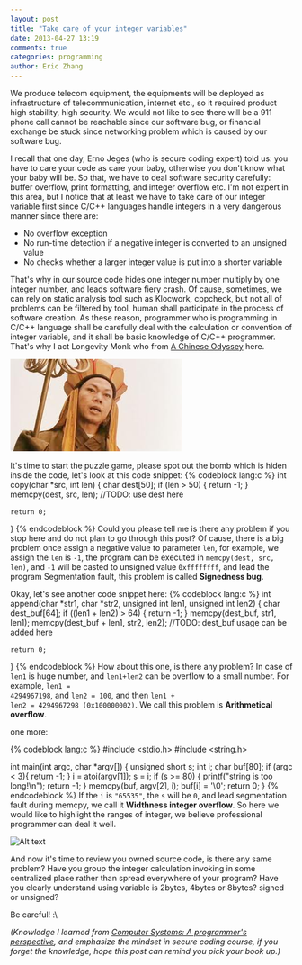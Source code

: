 ```yaml
---
layout: post
title: "Take care of your integer variables"
date: 2013-04-27 13:19
comments: true
categories: programming
author: Eric Zhang
---
```


We produce telecom equipment, the equipments will be deployed as infrastructure of telecommunication, internet etc., so it required product high stability, high security. We would not like to see there will be a 911 phone call cannot be reachable since our software bug, or financial exchange be stuck since networking problem which is caused by our software bug. 

I recall that one day, Erno Jeges (who is secure coding expert) told us: you have to care your code as care your baby, otherwise you don't know what your baby will be. So that, we have to deal software security carefully: buffer overflow, print formatting, and integer overflow etc. I'm not expert in this area, but I notice that at least we have to take care of our integer variable first since C/C++ languages handle integers in a very dangerous manner since there are:

* No overflow exception
* No run-time detection if a negative integer is converted to an unsigned value
* No checks whether a larger integer value is put into a shorter variable

That's why in our source code hides one integer number multiply by one integer number, and leads software fiery crash. Of cause, sometimes, we can rely on static analysis tool such as Klocwork, cppcheck, but not all of problems can be filtered by tool, human shall participate in the process of software creation. As these reason, programmer who is programming in C/C++ language shall be carefully deal with the calculation or convention of integer variable, and it shall be basic knowledge of C/C++ programmer. That's why I act Longevity Monk who from [A Chinese Odyssey](http://en.wikipedia.org/wiki/A_Chinese_Odyssey "A Chinese Odyssey in Wikipedia") here.

![Alt text](/images/2013-04-27/tangseng.jpeg "Longevity Monk")

It's time to start the puzzle game, please spot out the bomb which is hiden inside the code, let's look at this code snippet:
{% codeblock lang:c %}
int copy(char *src, int len)
{
    char dest[50];
    if (len > 50) {
        return -1;
    }
    memcpy(dest, src, len);
	//TODO: use dest here

	return 0;
}
{% endcodeblock %}
Could you please tell me is there any problem if you stop here and do not plan to go through this post? Of cause, there is a big problem once assign a negative value to parameter <code>len</code>, for example, we assign the <code>len</code> is <code>-1</code>, the program can be executed in <code>memcpy(dest, src, len)</code>, and <code>-1</code> will be casted to unsigned value <code>0xffffffff</code>, and lead the program Segmentation fault, this problem is called **Signedness bug**.

Okay, let's see another code snippet here:
{% codeblock lang:c %}
int append(char *str1, char *str2, unsigned int len1, unsigned int len2)
{
    char dest_buf[64];
    if ((len1 + len2) > 64) {
        return -1;
    }
    memcpy(dest_buf, str1, len1);
    memcpy(dest_buf + len1, str2, len2);
    //TODO: dest_buf usage can be added here
    
    return 0;
}
{% endcodeblock %}
How about this one, is there any problem? In case of <code>len1</code> is huge number, and <code>len1+len2</code> can be overflow to a small number. For example, <code>len1 = 4294967198</code>, and <code>len2 = 100</code>, and then <code>len1 + len2 = 4294967298 (0x100000002)</code>. We call this problem is **Arithmetical overflow**.

one more:

{% codeblock lang:c %}
#include <stdio.h>
#include <string.h>

int main(int argc, char *argv[])
{
    unsigned short s;
    int i;
    char buf[80];
    if (argc < 3){
        return -1;
    }
    i = atoi(argv[1]);
    s = i;
    if (s >= 80) {
        printf("string is too long!\n");
        return -1;
    }
    memcpy(buf, argv[2], i);
    buf[i] = '\0';
    return 0;
}
{% endcodeblock %}
If the <code>i</code> is <code>"65535"</code>, the <code>s</code> will be <code>0</code>, and lead segmentation fault during memcpy, we call it **Widthness integer overflow**. So here we would like to highlight the ranges of integer, we believe professional programmer can deal it well.

![Alt text](/images/2013-04-27/integer-ranges.png "integer ranges
")

And now it's time to review you owned source code, is there any same problem? Have you group the integer calculation invoking in some centralized place rather than spread everywhere of your program? Have you clearly understand using variable is 2bytes, 4bytes or 8bytes? signed or unsigned? 

Be careful! :\

*(Knowledge I learned from [Computer Systems: A programmer's perspective](http://www.amazon.com/Computer-Systems-A-Programmers-Perspective/dp/013034074X "Amazon link"), and emphasize the mindset in secure coding course, if you forget the knowledge, hope this post can remind you pick your book up.)*
